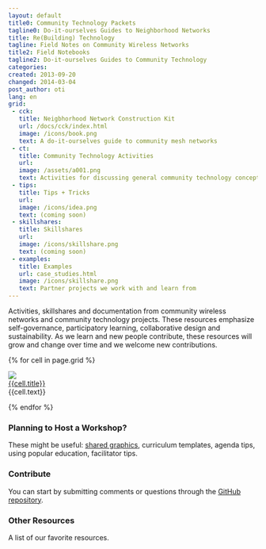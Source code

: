 ```yaml
---
layout: default
title0: Community Technology Packets 
tagline0: Do-it-ourselves Guides to Neighborhood Networks
title: Re(Building) Technology
tagline: Field Notes on Community Wireless Networks
title2: Field Notebooks
tagline2: Do-it-ourselves Guides to Community Technology
categories: 
created: 2013-09-20
changed: 2014-03-04
post_author: oti
lang: en
grid:
 - cck:
   title: Neigbhorhood Network Construction Kit
   url: /docs/cck/index.html
   image: /icons/book.png
   text: A do-it-ourselves guide to community mesh networks
 - ct:
   title: Community Technology Activities
   url: 
   image: /assets/a001.png
   text: Activities for discussing general community technology concepts
 - tips:
   title: Tips + Tricks
   url:
   image: /icons/idea.png
   text: (coming soon)
 - skillshares:
   title: Skillshares
   url:
   image: /icons/skillshare.png
   text: (coming soon)
 - examples:
   title: Examples
   url: case_studies.html
   image: /icons/skillshare.png
   text: Partner projects we work with and learn from
---
```

 
<p class="section">Activities, skillshares and documentation from community wireless networks and community technology projects. These resources emphasize self-governance, participatory learning, collaborative design and sustainability. As we learn and new people contribute, these resources will grow and change over time and we welcome new contributions. </p>


<div class="grid home-width">
  <div class="grid-row">

{% for cell in page.grid %}

  <div class="cell">
    <div class="image"><img src="{{site.baseurl}}/{{cell.image}}"></div>
    <div class="title"><a href="{{site.baseurl}}/{{cell.url}}">{{cell.title}}</a></div>
    <div class="subtitle">{{cell.text}}</div>
  </div>

{% endfor %}

  </div>
</div>


<div id="planning" class="section">
<h3>Planning to Host a Workshop?</h3>

<p>These might be useful: <a href="list-assets.html">shared graphics</a>, curriculum templates, agenda tips, using popular education, facilitator tips.</p>
</p>
</div>

<div id="contribute" class="section">
<h3>Contribute</h3>
<p>You can start by submitting comments or questions through the <a href="github.com/sifrwahid/ctp/issues/new">GitHub repository</a>.
</div>

<div id="other-resources" class="section">
<h3>Other Resources</h3>
<p>A list of our favorite resources.</p>
</div>

   
